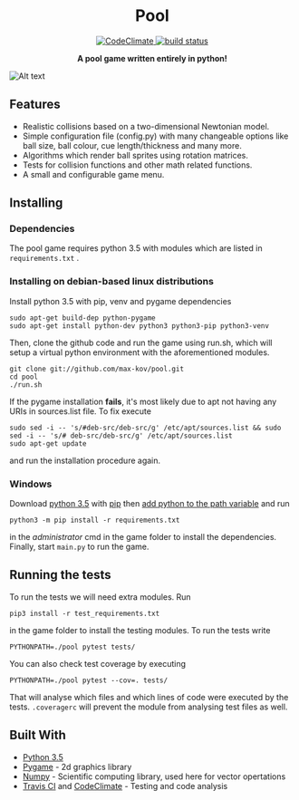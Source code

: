<h1 align="center"> Pool </h1>
<p align="center">
    <a href="https://codeclimate.com/github/max-kov/pool">
        <img src="https://codeclimate.com/github/max-kov/pool/badges/gpa.svg"
             alt="CodeClimate">
    <a href="https://travis-ci.org/max-kov/pool">
        <img src="https://travis-ci.org/max-kov/pool.svg?branch=table_rework"
             alt="build status">
             </a> 
</p>

<p align="center"><b> A pool game written entirely in python! </b></p>


![Alt text](/../screenshots/poolgif.gif?raw=true "Game gif")


## Features
* Realistic collisions based on a two-dimensional Newtonian model.
* Simple configuration file (config.py) with many changeable options like ball size, ball colour, cue length/thickness and many more.
* Algorithms which render ball sprites using rotation matrices.
* Tests for collision functions and other math related functions.
* A small and configurable game menu.

## Installing
### Dependencies
The pool game requires python 3.5 with modules which are listed in `requirements.txt` .

### Installing on debian-based linux distributions
Install python 3.5 with pip, venv and pygame dependencies
```
sudo apt-get build-dep python-pygame
sudo apt-get install python-dev python3 python3-pip python3-venv
```
Then, clone the github code and run the game using run.sh, which will setup a virtual python environment with the aforementioned modules.
```
git clone git://github.com/max-kov/pool.git
cd pool
./run.sh
```
If the pygame installation **fails**, it's most likely due to apt not having any URIs in sources.list file. To fix execute
```
sudo sed -i -- 's/#deb-src/deb-src/g' /etc/apt/sources.list && sudo sed -i -- 's/# deb-src/deb-src/g' /etc/apt/sources.list
sudo apt-get update
```
and run the installation procedure again.

### Windows

Download [python 3.5](https://www.python.org/downloads/release/python-353/) with [pip](https://docs.python.org/3/installing/index.html#pip-not-installed) then [add python to the path variable](https://superuser.com/a/143121) and run
```
python3 -m pip install -r requirements.txt
```
in the *administrator* cmd in the game folder to install the dependencies. Finally, start `main.py` to run the game.

## Running the tests

To run the tests we will need extra modules. Run
```
pip3 install -r test_requirements.txt
```
in the game folder to install the testing modules. To run the tests write
```
PYTHONPATH=./pool pytest tests/
```
You can also check test coverage by executing
```
PYTHONPATH=./pool pytest --cov=. tests/
```
That will analyse which files and which lines of code were executed by the tests.
`.coveragerc` will prevent the module from analysing test files as well.

## Built With

* [Python 3.5](https://www.python.org/)
* [Pygame](http://www.pygame.org/) - 2d graphics library
* [Numpy](http://www.numpy.org/) - Scientific computing library, used here for vector opertations
* [Travis CI](https://travis-ci.org/max-kov/pool) and [CodeClimate](https://codeclimate.com/github/max-kov/pool) - Testing and code analysis
